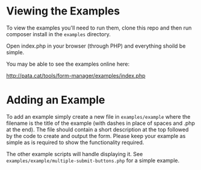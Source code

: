 # Viewing the Examples
To view the examples you'll need to run them, clone this repo and then run composer install
in the `examples` directory.

Open index.php in your browser (through PHP) and everything shoild be simple.

You may be able to see the examples online here:

http://pata.cat/tools/form-manager/examples/index.php

# Adding an Example
To add an example simply create a new file in `examples/example` where the filename
is the title of the example (with dashes in place of spaces and .php at the end). The
file should contain a short description at the top followed by the code to create
and output the form. Please keep your example as simple as is required to show the
functionality required.

The other example scripts will handle displaying it. See `examples/example/multiple-submit-buttons.php`
for a simple example.
